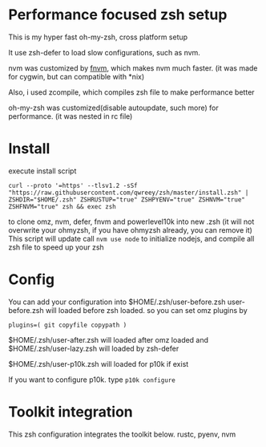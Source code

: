 # Performance focused zsh setup

This is my hyper fast oh-my-zsh, cross platform setup

It use zsh-defer to load slow configurations, such as nvm.

nvm was customized by [fnvm](https://github.com/qwreey75/fnvm), which makes nvm much faster. (it was made for cygwin, but can compatible with *nix)

Also, i used zcompile, which compiles zsh file to make performance better

oh-my-zsh was customized(disable autoupdate, such more) for performance. (it was nested in rc file)

# Install

execute install script
```
curl --proto '=https' --tlsv1.2 -sSf "https://raw.githubusercontent.com/qwreey/zsh/master/install.zsh" | ZSHDIR="$HOME/.zsh" ZSHRUSTUP="true" ZSHPYENV="true" ZSHNVM="true" ZSHFNVM="true" zsh && exec zsh
```
to clone omz, nvm, defer, fnvm and powerlevel10k into new .zsh (it will not overwrite your ohmyzsh, if you have ohmyzsh already, you can remove it)
This script will update call `nvm use node` to initialize nodejs, and compile all zsh file to speed up your zsh

# Config

You can add your configuration into $HOME/.zsh/user-before.zsh
user-before.zsh will loaded before zsh loaded. so you can set omz plugins by
```
plugins=( git copyfile copypath )
```

$HOME/.zsh/user-after.zsh will loaded after omz loaded
and $HOME/.zsh/user-lazy.zsh will loaded by zsh-defer

$HOME/.zsh/user-p10k.zsh will loaded for p10k if exist

If you want to configure p10k. type `p10k configure`

# Toolkit integration

This zsh configuration integrates the toolkit below. rustc, pyenv, nvm
